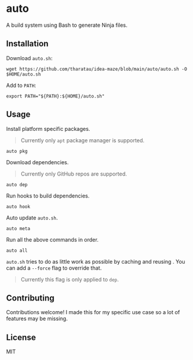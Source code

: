 # auto

A build system using Bash to generate Ninja files.

## Installation

Download `auto.sh`:
```shell
wget https://github.com/tharatau/idea-maze/blob/main/auto/auto.sh -O $HOME/auto.sh
```

Add to `PATH`:
```shell
export PATH="${PATH}:${HOME}/auto.sh"
```

## Usage

Install platform specific packages.

> Currently only `apt` package manager is supported.

```shell
auto pkg
```

Download dependencies.

> Currently only GitHub repos are supported.

```shell
auto dep
```

Run hooks to build dependencies.

```shell
auto hook
```

Auto update `auto.sh`.

```shell
auto meta
```

Run all the above commands in order.

```shell
auto all
```

`auto.sh` tries to do as little work as possible by caching and reusing . You can add a `--force` flag to override that.

> Currently this flag is only applied to `dep`.

## Contributing

Contributions welcome! I made this for my specific use case so a lot of features may be missing.

## License

MIT
